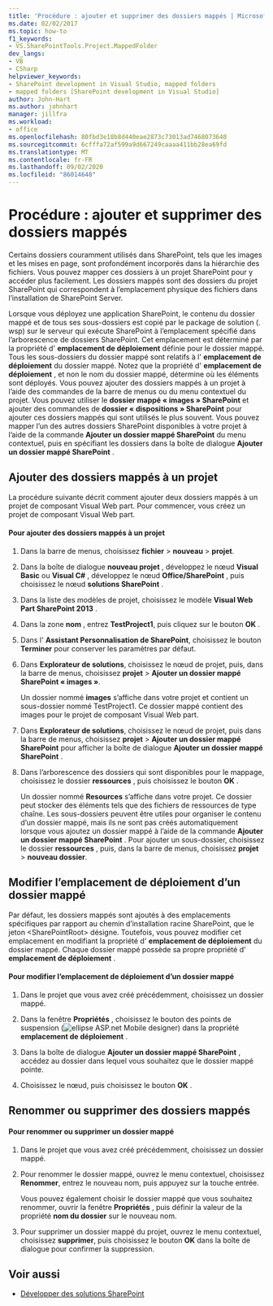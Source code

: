 ```yaml
---
title: 'Procédure : ajouter et supprimer des dossiers mappés | Microsoft Docs'
ms.date: 02/02/2017
ms.topic: how-to
f1_keywords:
- VS.SharePointTools.Project.MappedFolder
dev_langs:
- VB
- CSharp
helpviewer_keywords:
- SharePoint development in Visual Studio, mapped folders
- mapped folders [SharePoint development in Visual Studio]
author: John-Hart
ms.author: johnhart
manager: jillfra
ms.workload:
- office
ms.openlocfilehash: 80fbd3e18b8d440eae2873c73013ad7468073640
ms.sourcegitcommit: 6cfffa72af599a9d667249caaaa411bb28ea69fd
ms.translationtype: MT
ms.contentlocale: fr-FR
ms.lasthandoff: 09/02/2020
ms.locfileid: "86014648"
---
```

# <a name="how-to-add-and-remove-mapped-folders"></a>Procédure : ajouter et supprimer des dossiers mappés
  Certains dossiers couramment utilisés dans SharePoint, tels que les images et les mises en page, sont profondément incorporés dans la hiérarchie des fichiers. Vous pouvez mapper ces dossiers à un projet SharePoint pour y accéder plus facilement. Les dossiers mappés sont des dossiers du projet SharePoint qui correspondent à l’emplacement physique des fichiers dans l’installation de SharePoint Server.

 Lorsque vous déployez une application SharePoint, le contenu du dossier mappé et de tous ses sous-dossiers est copié par le package de solution (. wsp) sur le serveur qui exécute SharePoint à l’emplacement spécifié dans l’arborescence de dossiers SharePoint. Cet emplacement est déterminé par la propriété d' **emplacement de déploiement** définie pour le dossier mappé. Tous les sous-dossiers du dossier mappé sont relatifs à l' **emplacement de déploiement** du dossier mappé. Notez que la propriété d' **emplacement de déploiement** , et non le nom du dossier mappé, détermine où les éléments sont déployés.
Vous pouvez ajouter des dossiers mappés à un projet à l’aide des commandes de la barre de menus ou du menu contextuel du projet. Vous pouvez utiliser le **dossier mappé « images » SharePoint** et ajouter des commandes de **dossier « dispositions » SharePoint** pour ajouter ces dossiers mappés qui sont utilisés le plus souvent. Vous pouvez mapper l’un des autres dossiers SharePoint disponibles à votre projet à l’aide de la commande **Ajouter un dossier mappé SharePoint** du menu contextuel, puis en spécifiant les dossiers dans la boîte de dialogue **Ajouter un dossier mappé SharePoint** .

## <a name="add-mapped-folders-to-a-project"></a>Ajouter des dossiers mappés à un projet
 La procédure suivante décrit comment ajouter deux dossiers mappés à un projet de composant Visual Web part. Pour commencer, vous créez un projet de composant Visual Web part.

#### <a name="to-add-mapped-folders-to-a-project"></a>Pour ajouter des dossiers mappés à un projet

1. Dans la barre de menus, choisissez **fichier**  >  **nouveau**  >  **projet**.

2. Dans la boîte de dialogue **nouveau projet** , développez le nœud **Visual Basic** ou **Visual C#** , développez le nœud **Office/SharePoint** , puis choisissez le nœud **solutions SharePoint** .

3. Dans la liste des modèles de projet, choisissez le modèle **Visual Web Part SharePoint 2013** .

4. Dans la zone **nom** , entrez **TestProject1**, puis cliquez sur le bouton **OK** .

5. Dans l' **Assistant Personnalisation de SharePoint**, choisissez le bouton **Terminer** pour conserver les paramètres par défaut.

6. Dans **Explorateur de solutions**, choisissez le nœud de projet, puis, dans la barre de menus, choisissez **projet**  >  **Ajouter un dossier mappé SharePoint « images »**.

     Un dossier nommé **images** s’affiche dans votre projet et contient un sous-dossier nommé TestProject1. Ce dossier mappé contient des images pour le projet de composant Visual Web part.

7. Dans **Explorateur de solutions**, choisissez le nœud de projet, puis dans la barre de menus, choisissez **projet**  >  **Ajouter un dossier mappé SharePoint** pour afficher la boîte de dialogue **Ajouter un dossier mappé SharePoint** .

8. Dans l’arborescence des dossiers qui sont disponibles pour le mappage, choisissez le dossier **ressources** , puis choisissez le bouton **OK** .

     Un dossier nommé **Resources** s’affiche dans votre projet. Ce dossier peut stocker des éléments tels que des fichiers de ressources de type chaîne. Les sous-dossiers peuvent être utiles pour organiser le contenu d’un dossier mappé, mais ils ne sont pas créés automatiquement lorsque vous ajoutez un dossier mappé à l’aide de la commande **Ajouter un dossier mappé SharePoint** . Pour ajouter un sous-dossier, choisissez le dossier **ressources** , puis, dans la barre de menus, choisissez **projet**  >  **nouveau dossier**.

## <a name="change-the-deployment-location-of-a-mapped-folder"></a>Modifier l’emplacement de déploiement d’un dossier mappé
 Par défaut, les dossiers mappés sont ajoutés à des emplacements spécifiques par rapport au chemin d’installation racine SharePoint, que le jeton \<SharePointRoot> désigne. Toutefois, vous pouvez modifier cet emplacement en modifiant la propriété d' **emplacement de déploiement** du dossier mappé. Chaque dossier mappé possède sa propre propriété d' **emplacement de déploiement** .

#### <a name="to-change-the-deployment-location-of-a-mapped-folder"></a>Pour modifier l’emplacement de déploiement d’un dossier mappé

1. Dans le projet que vous avez créé précédemment, choisissez un dossier mappé.

2. Dans la fenêtre **Propriétés** , choisissez le bouton des points de suspension (![ellipse ASP.net Mobile designer](../sharepoint/media/mwellipsis.gif "Bouton de sélection du concepteur ASP.NET mobile")) dans la propriété **emplacement de déploiement** .

3. Dans la boîte de dialogue **Ajouter un dossier mappé SharePoint** , accédez au dossier dans lequel vous souhaitez que le dossier mappé pointe.

4. Choisissez le nœud, puis choisissez le bouton **OK** .

## <a name="rename-or-remove-mapped-folders"></a>Renommer ou supprimer des dossiers mappés

#### <a name="to-rename-or-remove-a-mapped-folder"></a>Pour renommer ou supprimer un dossier mappé

1. Dans le projet que vous avez créé précédemment, choisissez un dossier mappé.

2. Pour renommer le dossier mappé, ouvrez le menu contextuel, choisissez **Renommer**, entrez le nouveau nom, puis appuyez sur la touche entrée.

     Vous pouvez également choisir le dossier mappé que vous souhaitez renommer, ouvrir la fenêtre **Propriétés** , puis définir la valeur de la propriété **nom du dossier** sur le nouveau nom.

3. Pour supprimer un dossier mappé du projet, ouvrez le menu contextuel, choisissez **supprimer**, puis choisissez le bouton **OK** dans la boîte de dialogue pour confirmer la suppression.

## <a name="see-also"></a>Voir aussi
- [Développer des solutions SharePoint](../sharepoint/developing-sharepoint-solutions.md)
